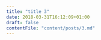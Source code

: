 ```yaml
---
title: "title 3"
date: 2018-03-31T16:12:09+01:00
draft: false
contentFile: "content/posts/3.md"
---
```


